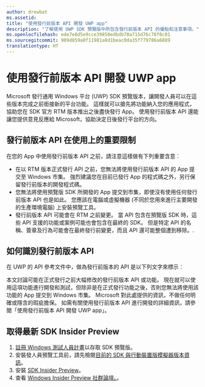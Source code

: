 ```yaml
---
author: drewbat
ms.assetid: 
title: "使用發行前版本 API 開發 UWP app"
description: "了解使用 UWP SDK 預覽版中所包含發行前版本 API 的優點和注意事項。"
ms.openlocfilehash: ede7e8d5e9cce39850edbdb70a715d76c78f0c01
ms.sourcegitcommit: 909d859a0f11981a8d1beac0da35f779786a6889
translationtype: HT
---
```

# <a name="developing-uwp-apps-with-pre-release-apis"></a>使用發行前版本 API 開發 UWP app

Microsoft 發行通用 Windows 平台 (UWP) SDK 預覽版本，讓開發人員可以在這些版本完成之前銜接新的平台功能。 這樣就可以搶先將功能納入您的應用程式，協助您在 SDK 官方 RTM 版本推出之後盡快發行 App。 使用發行前版本 API 還能讓您提供意見反應給 Microsoft，協助決定日後發行平台的方向。

## <a name="important-limitations-on-the-use-of-pre-release-apis"></a>發行前版本 API 在使用上的重要限制
在您的 App 中使用發行前版本 API 之前，請注意這樣做有下列重要含意︰ 
* 在以 RTM 版本正式發行 API 之前，您無法將使用發行前版本 API 的 App 提交至 Windows 市集。 強烈建議您在目前已發行 App 的程式碼之外，另行保留發行前版本的開發程式碼。 
* 您無法將使用預覽版 SDK 所開發的 App 提交到市集，即使沒有使用任何發行前版本 API 也是如此。 您應該在電腦或虛擬機器 (不同於您用來進行主要開發的生產環境電腦) 上安裝預覽工具。 
* 發行前版本 API 可能會在 RTM 之前變更。 當 API 包含在預覽版 SDK 時，這些 API 支援的功能或案例可能也會包含在最終的 SDK。 但是特定 API 的名稱、簽章及行為可能會在最終發行前變更，而且 API 還可能整個遭到移除。. 

## <a name="how-to-identify-a-prerelease-api"></a>如何識別發行前版本 API 
在 UWP 的 API 參考文件中，做為發行前版本的 API 是以下列文字來標示︰ 

本文討論可能在正式發行之前大幅修改的發行前版本 API 或功能。 現在就可以使用這項功能進行開發和測試，但除非是在正式發行功能之後，否則您無法將使用該功能的 App 提交到 Windows 市集。 Microsoft 對此處提供的資訊，不做任何明確或隱含的瑕疵擔保。 如需有關使用發行前版本 API 進行開發的詳細資訊，請參閱「使用發行前版本 API 開發 UWP app」。 

## <a name="get-the-latest-sdk-insider-preview"></a>取得最新 SDK Insider Preview 
1. [註冊 Windows 測試人員計畫](https://insider.windows.com/)以存取 SDK 預覽版。 
3. 安裝發人員預覽工具前，請先檢閱[目前的 SDK 與行動裝置版模擬器版本資訊](http://go.microsoft.com/fwlink/?LinkId=829180)。
4. 安裝 [SDK Insider Preview](https://www.microsoft.com/en-us/software-download/windowsinsiderpreviewSDK)。
5. 查看 [Windows Insider Preview 社群論壇。](http://go.microsoft.com/fwlink/p/?LinkId=507620)。
